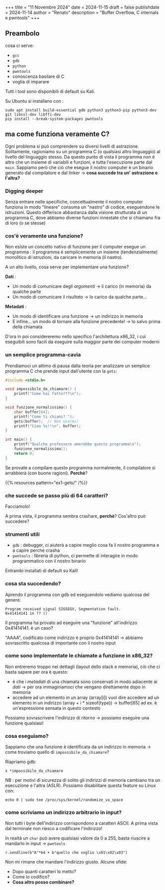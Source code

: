 +++
title = "11 Novembre 2024"
date = 2024-11-15
draft = false
publishdate = 2024-11-14
author = "Renato"
description = "Buffer Overflow, C internals e pwntools"
+++


## Preambolo

cosa ci serve:

- `gcc`
- `gdb`
- `python`
- `pwntools`
- conoscenza basilare di C
- voglia di imparare

Tutti i tool sono disponibili di default su Kali.

Su Ubuntu si installano con :

```
sudo apt install build-essential gdb python3 python3-pip python3-dev git libssl-dev libffi-dev
pip install --break-system-packages pwntools
```

## ma come funziona veramente C?

Ogni problema si può comprendere su diversi livelli di astrazione. Solitamente, ragioniamo su un programma C (o qualsiasi altro linguaggio) al livello del linguaggio stesso.
Da questo punto di vista il programma non è altro che un insieme di variabili e funzioni, e tutta l'esecuzione parte dal `main`. Sappiamo però che ciò che esegue il nostro computer è un binario generato dal compilatore e dal linker -> **cosa succede tra un' astrazione e l'altra?**

### Digging deeper

Senza entrare nelle specifiche, concettualmente il nostro computer funziona in modo "lineare" consuma un "nastro" di codice, eseguendone le istruzioni.
Questo differisce abbastanza dalla visione strutturata di un programma C, dove abbiamo diverse funzioni innestate che si chiamano fra di loro (o se stesse)

### cos'è veramente una funzione?

Non esiste un concetto nativo di funzione per il computer esegue un programma : il programma è semplicemente un insieme (tendenzialmente) monolitico di istruzioni, da caricare in memoria (il nastro).

A un alto livello, cosa serve per implementare una funzione?

**Dati** :

- Un modo di comunicare degli _argomenti_ -> li carico (in memoria) da qualche parte
- Un modo di comunicare il _risultato_ -> lo carico da qualche parte...

**Metadati** :

- Un modo di identificare una funzione -> un indirizzo in memoria
- E infine... un modo di tornare alla funzione precedente! -> lo salvo prima della chiamata

D'ora in poi considereremo nello specifico l'architettura x86_32, i cui eseguibili sono facili da eseguire sulla maggior parte dei computer moderni

### un semplice programma-cavia

Prendiamoci un attimo di pausa dalla teoria per analizzare un semplice programma C che prende input dall'utente con la `gets`:

```c
#include <stdio.h>

void impossibile_da_chiamare() {
    printf("Come hai fatto???\n");
}

void funzione_normalissima() {
    char buffer[64];
    printf("Come ti chiami? ");
    gets(buffer);  // Non usarmi!
    printf("Ciao %s!!\n", buffer);
}

int main() {
    printf("Qualche professore amerebbe questo programma\n");
    funzione_normalissima();
    return 0;
}
```

Se provate a compilare questo programma normalmente, il compilatore si arrabbierà (con buone ragioni). **Perchè**?

{{% resources pattern="ex1-gets/" /%}}

### che succede se passo più di 64 caratteri?

Facciamolo!

A prima vista, il programma sembra crashare, **perchè**? Cos'altro può succedere?

### strumenti utili

- `gdb` : debugger, ci aiuterà a capire meglio cosa fa il nostro programma e a capire perchè crasha
- `pwntools` : libreria di python, ci permette di interagire in modo programmatico con il nostro binario

Entrambi installati di default su Kali!

### cosa sta succedendo?

Aprendo il programma con gdb ed eseguendolo vediamo qualcosa del genere:

```
Program received signal SIGSEGV, Segmentation fault.
0x41414141 in ?? ()
```

Il programma ha provato ad eseguire una "funzione" all'indirizzo 0x41414141. è un caso?

"AAAA", codificato come indirizzo è proprio 0x41414141 -> abbiamo sovrascritto qualcosa di importante con il nostro input

### come sono implementate le chiamate a funzione in x86_32?

Non entreremo troppo nei dettagli (layout dello stack e memoria), ciò che ci basta sapere per ora è questo:

- è che i _metadati_ di una chiamata sono conservati in modo adiacente ai _dati_ -> per ora immaginiamoci che vengano direttamente dopo in memoria
- accedere ad un elemento in un array (array[i]) vuol dire accedere ad un elemento in un indirizzo (array + i * sizeof(type)) -> buffer[65] ad ex. è un'espressione sensata in questo contesto

Possiamo sovrascrivere l'indirizzo di ritorno -> possiamo eseguire una funzione qualsiasi!

### cosa eseguiamo?

Sappiamo che una funzione è identificata da un indirizzo in memoria -> come troviamo quello di `impossibile_da_chiamare`?

Riapriamo gdb:

```
x *impossibile_da_chiamare
```

NB : per motivi di sicurezza di solito gli indirizzi di memoria cambiano tra un esecuzione e l'altra (ASLR). Possiamo disabilitare questa feature su Linux con:

```
echo 0 | sudo tee /proc/sys/kernel/randomize_va_space
```

### come scriviamo un indirizzo arbitrario in input?

Non tutti i byte dell'indirizzo corrispondono a caratteri ASCII. A prima vista dal terminale non riesco a codificare l'indirizzo!

In realtà un `char` può avere qualsiasi valore da 0 a 255, basta riuscire a mandarlo in input -> `pwntools`

```
r.sendline(b"A"*64 + b"quello che voglio \x01\x02\x03")
```

Non mi rimane che mandare l'indirizzo giusto. Alcune sfide:

- Dopo quanti caratteri lo metto?
- Come lo codifico?
- **Cosa altro posso combinare?**
